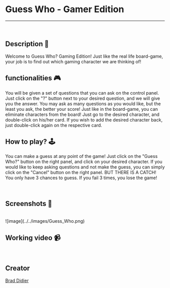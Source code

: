 # **Guess Who - Gamer Edition**

---

<br>

## **Description 📃**

Welcome to Guess Who? Gaming Edition! Just like the real life board-game, your job is to find out which gaming character we are thinking of!


## **functionalities 🎮**

You will be given a set of questions that you can ask on the control panel. Just click on the "?" button  next to your desired question, and we will give you the answer.
You may ask as many questions as you would like, but the least you ask, the better your score!
 Just like in the board-game, you can eliminate characters from the board! Just go to the desired character, and double-click on his/her card. 
 If you wish to add the desired character back, just double-click again  on the respective card.
<br>

## **How to play? 🕹️**

You can make a guess at any point of the game! Just click on the "Guess Who?" button on the  right panel, and click on your desired character.
If you would like to keep asking questions and not make the guess, you can simply click on the "Cancel" button on the right panel.
BUT THERE IS A CATCH! You only have 3 chances to guess. If you fail 3 times, you lose the game!


<br>

## **Screenshots 📸**

<br>
![image](../../images/Guess_Who.png)

<br>

## **Working video 📹**

<!-- add your working video over here -->

<br>

## **Creator**
[Brad Didier](https://github.com/Deegee13244)